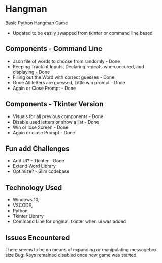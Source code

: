 # Hangman
Basic Python Hangman Game
- Updated to be easily swapped from tkinter or command line based

## Components - Command Line
- Json file of words to choose from randomly - Done
- Keeping Track of Inputs, Declaring repeats when occured, and displaying - Done
- Filling out the Word with correct guesses - Done
- Once All letters are guessed, Little win prompt - Done
- Again or Close Prompt - Done

## Components - Tkinter Version
- Visuals for all previous components - Done 
- Disable used letters or show a list - Done
- Win or lose Screen - Done
- Again or close Prompt - Done

## Fun add Challenges
- Add UI? - Tkinter - Done
- Extend Word Library
- Optimize? - Slim codebase

## Technology Used
- Windows 10,
- VSCODE,
- Python,
- Tkinter Library
- Command Line for original, tkinter when ui was added


## Issues Encountered
There seems to be no means of expanding or manipulating messagebox size
Bug: Keys remained disabled once new game was started